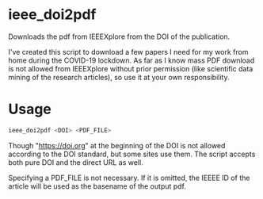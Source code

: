 # ieee_doi2pdf

Downloads the pdf from IEEEXplore from the DOI of the publication.


I've created this script to download a few papers I need for my work from home during the COVID-19 lockdown. As far as I know mass PDF download is not allowed from IEEEXplore without prior permission (like scientific data mining of the research articles), so use it at your own responsibility.


# Usage
```bash
ieee_doi2pdf <DOI> <PDF_FILE>
```

Though "https://doi.org" at the beginning of the DOI is not allowed according to the DOI standard, but some sites use them. The script accepts both pure DOI and the direct URL as well.

Specifying a PDF_FILE is not necessary. If it is omitted, the IEEEE ID of the article will be used as the basename of the output pdf.
